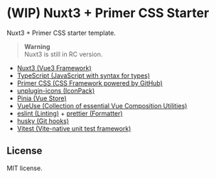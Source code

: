 # (WIP) Nuxt3 + Primer CSS Starter

Nuxt3 + Primer CSS starter template.

> **Warning**  
> Nuxt3 is still in RC version.

* [Nuxt3 (Vue3 Framework)](https://v3.nuxtjs.org/)
* [TypeScript (JavaScript with syntax for types)](https://www.typescriptlang.org/)
* [Primer CSS (CSS Framework powered by GitHub)](https://primer.style/css/)
* [unplugin-icons (IconPack)](https://github.com/antfu/unplugin-icons)
* [Pinia (Vue Store)](https://pinia.vuejs.org/)
* [VueUse (Collection of essential Vue Composition Utilities)](https://vueuse.org/)
* [eslint (Linting)](https://eslint.org/) + [prettier (Formatter)](https://prettier.io/)
* [husky (Git hooks)](https://typicode.github.io/husky/#/)
* [Vitest (Vite-native unit test framework)](https://vitest.dev/)

## License

MIT license.
